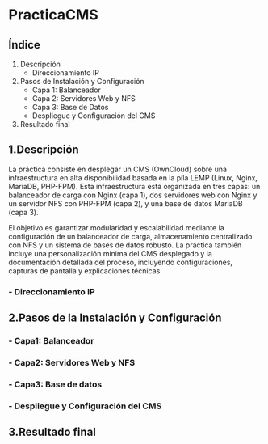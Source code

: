 # PracticaCMS 

## Índice
1. Descripción
    - Direccionamiento IP  
2. Pasos de Instalación y Configuración  
    - Capa 1: Balanceador 
    - Capa 2: Servidores Web y NFS  
    - Capa 3: Base de Datos 
    - Despliegue y Configuración del CMS
3. Resultado final


## 1.Descripción

La práctica consiste en desplegar un CMS (OwnCloud) sobre una infraestructura en alta disponibilidad basada en la pila LEMP (Linux, Nginx, MariaDB, PHP-FPM). Esta infraestructura está organizada en tres capas: un balanceador de carga con Nginx (capa 1), dos servidores web con Nginx y un servidor NFS con PHP-FPM (capa 2), y una base de datos MariaDB (capa 3).

El objetivo es garantizar modularidad y escalabilidad mediante la configuración de un balanceador de carga, almacenamiento centralizado con NFS y un sistema de bases de datos robusto. La práctica también incluye una personalización mínima del CMS desplegado y la documentación detallada del proceso, incluyendo configuraciones, capturas de pantalla y explicaciones técnicas.

### - Direccionamiento IP

## 2.Pasos de la Instalación y Configuración

### - Capa1: Balanceador

### - Capa2: Servidores Web y NFS

### - Capa3: Base de datos

### - Despliegue y Configuración del CMS

## 3.Resultado final

